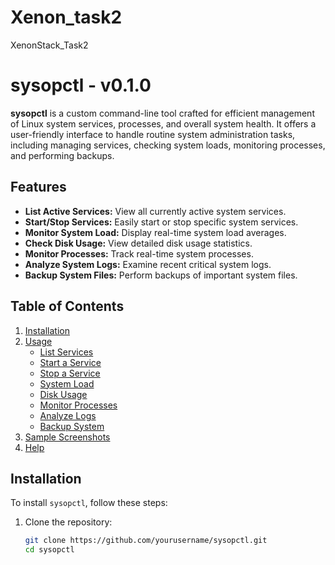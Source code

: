 # Xenon_task2
XenonStack_Task2

# sysopctl - v0.1.0

**sysopctl** is a custom command-line tool crafted for efficient management of Linux system services, processes, and overall system health. It offers a user-friendly interface to handle routine system administration tasks, including managing services, checking system loads, monitoring processes, and performing backups.

## Features

- **List Active Services:** View all currently active system services.
- **Start/Stop Services:** Easily start or stop specific system services.
- **Monitor System Load:** Display real-time system load averages.
- **Check Disk Usage:** View detailed disk usage statistics.
- **Monitor Processes:** Track real-time system processes.
- **Analyze System Logs:** Examine recent critical system logs.
- **Backup System Files:** Perform backups of important system files.

## Table of Contents

1. [Installation](#installation)
2. [Usage](#usage)
   - [List Services](#list-services)
   - [Start a Service](#start-a-service)
   - [Stop a Service](#stop-a-service)
   - [System Load](#system-load)
   - [Disk Usage](#disk-usage)
   - [Monitor Processes](#monitor-processes)
   - [Analyze Logs](#analyze-logs)
   - [Backup System](#backup-system)
3. [Sample Screenshots](#sample-screenshots)
4. [Help](#help)

## Installation

To install `sysopctl`, follow these steps:

1. Clone the repository:
   ```bash
   git clone https://github.com/yourusername/sysopctl.git
   cd sysopctl
